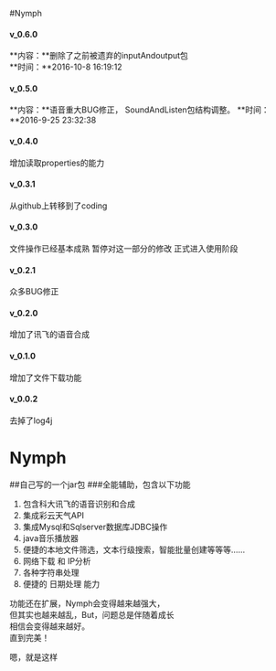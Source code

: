 #Nymph 

#### v_0.6.0  
**内容：**删除了之前被遗弃的inputAndoutput包  
**时间：**2016-10-8 16:19:12


#### v_0.5.0  
**内容：**语音重大BUG修正，
SoundAndListen包结构调整。
**时间：**2016-9-25 23:32:38

#### v_0.4.0
增加读取properties的能力

#### v_0.3.1
从github上转移到了coding

#### v_0.3.0
文件操作已经基本成熟
暂停对这一部分的修改
正式进入使用阶段

#### v_0.2.1
众多BUG修正

#### v_0.2.0
增加了讯飞的语音合成 

#### v_0.1.0
增加了文件下载功能 

#### v_0.0.2
去掉了log4j



# Nymph

##自己写的一个jar包
###全能辅助，包含以下功能

1. 包含科大讯飞的语音识别和合成 
2. 集成彩云天气API
3. 集成Mysql和Sqlserver数据库JDBC操作
4. java音乐播放器
5. 便捷的本地文件筛选，文本行级搜索，智能批量创建等等等……
6. 网络下载 和 IP分析
7. 各种字符串处理
8. 便捷的 日期处理 能力

功能还在扩展，Nymph会变得越来越强大，  
但其实也越来越乱，But，问题总是伴随着成长  
相信会变得越来越好。  
直到完美！  


嗯，就是这样